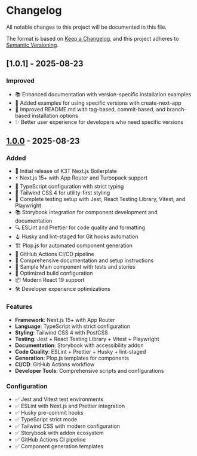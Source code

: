 # Changelog

All notable changes to this project will be documented in this file.

The format is based on [Keep a Changelog](https://keepachangelog.com/en/1.0.0/),
and this project adheres to [Semantic Versioning](https://semver.org/spec/v2.0.0.html).

## [1.0.1] - 2025-08-23

### Improved
- 📚 Enhanced documentation with version-specific installation examples
- 🔗 Added examples for using specific versions with create-next-app
- 📖 Improved README.md with tag-based, commit-based, and branch-based installation options
- ✨ Better user experience for developers who need specific versions

## [1.0.0] - 2025-08-23

### Added

- 🎉 Initial release of K3T Next.js Boilerplate
- ⚡ Next.js 15+ with App Router and Turbopack support
- 🔷 TypeScript configuration with strict typing
- 🎨 Tailwind CSS 4 for utility-first styling
- 🧪 Complete testing setup with Jest, React Testing Library, Vitest, and Playwright
- 📚 Storybook integration for component development and documentation
- 🔍 ESLint and Prettier for code quality and formatting
- 🪝 Husky and lint-staged for Git hooks automation
- 🏗️ Plop.js for automated component generation
- 🚀 GitHub Actions CI/CD pipeline
- 📖 Comprehensive documentation and setup instructions
- 🧩 Sample Main component with tests and stories
- 🎯 Optimized build configuration
- 📦 Modern React 19 support
- 🛠️ Developer experience optimizations

### Features

- **Framework**: Next.js 15+ with App Router
- **Language**: TypeScript with strict configuration
- **Styling**: Tailwind CSS 4 with PostCSS
- **Testing**: Jest + React Testing Library + Vitest + Playwright
- **Documentation**: Storybook with accessibility addon
- **Code Quality**: ESLint + Prettier + Husky + lint-staged
- **Generation**: Plop.js templates for components
- **CI/CD**: GitHub Actions workflow
- **Developer Tools**: Comprehensive scripts and configurations

### Configuration

- ✅ Jest and Vitest test environments
- ✅ ESLint with Next.js and Prettier integration
- ✅ Husky pre-commit hooks
- ✅ TypeScript strict mode
- ✅ Tailwind CSS with modern configuration
- ✅ Storybook with addon ecosystem
- ✅ GitHub Actions CI pipeline
- ✅ Component generation templates

[1.0.0]: https://github.com/kode3tech/k3t-nextjs-boilerplate/releases/tag/v1.0.0
